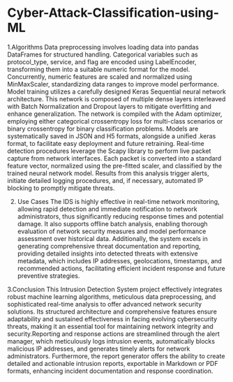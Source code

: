 # Cyber-Attack-Classification-using-ML


1.Algorithms
Data preprocessing involves loading data into pandas DataFrames for structured handling. Categorical variables such as protocol_type, service, and flag are encoded using LabelEncoder, transforming them into a suitable numeric format for the model. Concurrently, numeric features are scaled and normalized using MinMaxScaler, standardizing data ranges to improve model performance.
Model training utilizes a carefully designed Keras Sequential neural network architecture. This network is composed of multiple dense layers interleaved with Batch Normalization and Dropout layers to mitigate overfitting and enhance generalization. The network is compiled with the Adam optimizer, employing either categorical crossentropy loss for multi-class scenarios or binary crossentropy for binary classification problems. Models are systematically saved in JSON and H5 formats, alongside a unified .keras format, to facilitate easy deployment and future retraining.
Real-time detection procedures leverage the Scapy library to perform live packet capture from network interfaces. Each packet is converted into a standard feature vector, normalized using the pre-fitted scaler, and classified by the trained neural network model. Results from this analysis trigger alerts, initiate detailed 
logging procedures, and, if necessary, automated IP blocking to promptly mitigate threats.


2. Use Cases
The IDS is highly effective in real-time network monitoring, allowing rapid detection and immediate notification to network administrators, thus significantly reducing response times and potential damage. It also supports offline batch analysis, enabling thorough evaluation of network security measures and model performance assessment over historical data. Additionally, the system excels in generating comprehensive threat documentation and reporting, providing detailed insights into detected threats with extensive metadata, which includes IP addresses, geolocations, timestamps, and recommended actions, facilitating efficient incident response and future preventive strategies.



3.Conclusion
This Intrusion Detection System project effectively integrates robust machine learning algorithms, meticulous data preprocessing, and sophisticated real-time analysis to offer advanced network security solutions. Its structured architecture and comprehensive features ensure adaptability and sustained effectiveness in facing evolving cybersecurity threats, making it an essential tool for maintaining network integrity and security.Reporting and response actions are streamlined through the alert manager, which meticulously logs intrusion events, automatically blocks malicious IP addresses, and generates timely alerts for network administrators. Furthermore, the report generator offers the ability to create detailed and actionable intrusion reports, exportable in Markdown or PDF formats, enhancing incident documentation and response coordination.

